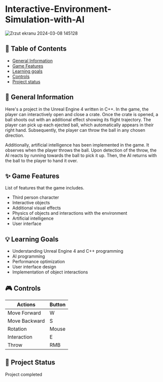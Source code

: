 # Interactive-Environment-Simulation-with-AI




![Zrzut ekranu 2024-03-08 145128](https://github.com/ZuzRad/Interactive-Environment-Simulation-with-AI/assets/107064508/8cf3c33c-0377-4931-adf0-735dff20c5ff)


## 📖 Table of Contents
* [General Information](https://github.com/ZuzRad/Interactive-Environment-Simulation-with-AI#-general-information)
* [Game Features](https://github.com/ZuzRad/Interactive-Environment-Simulation-with-AI#-game-features)
* [Learning goals](https://github.com/ZuzRad/Interactive-Environment-Simulation-with-AI#-learning-goals)
* [Controls](https://github.com/ZuzRad/Interactive-Environment-Simulation-with-AI#-controls)
* [Project status](https://github.com/ZuzRad/Interactive-Environment-Simulation-with-AI#-project-status)

## 📝 General Information
Here's a project in the Unreal Engine 4 written in C++. In the game, the player can interactively open and close a crate. Once the crate is opened, a ball shoots out with an additional effect showing its flight trajectory. The player can pick up each ejected ball, which automatically appears in their right hand. Subsequently, the player can throw the ball in any chosen direction.

Additionally, artificial intelligence has been implemented in the game. It observes when the player throws the ball. Upon detection of the throw, the AI reacts by running towards the ball to pick it up. Then, the AI returns with the ball to the player to hand it over.
## ✨ Game Features
List of features that the game includes.
- Third person character
- Interactive objects
- Additional visual effects
- Physics of objects and interactions with the environment
- Artificial intelligence
- User interface

## 💡 Learning Goals
- Understanding Unreal Engine 4 and C++ programming
- AI programming
- Performance optimization
- User interface design
- Implementation of object interactions


## 🎮 Controls
| Actions          | Button   |
|------------------|----------|
| Move Forward     | W        |
| Move Backward    | S        |
| Rotation         | Mouse    |
| Interaction      | E        |
| Throw            | RMB      |


## 🌱 Project Status
Project completed
